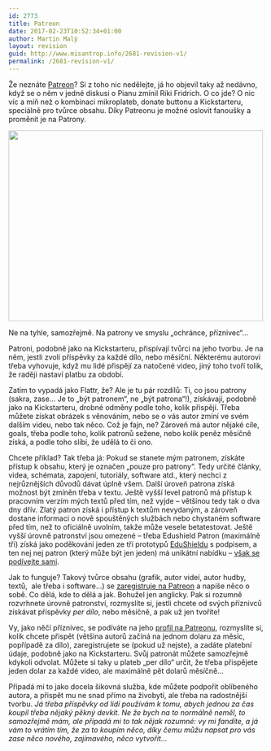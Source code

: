 ```yaml
---
id: 2773
title: Patreon
date: 2017-02-23T10:52:34+01:00
author: Martin Malý
layout: revision
guid: http://www.misantrop.info/2681-revision-v1/
permalink: /2681-revision-v1/
---
```

Že neznáte [Patreon](https://patreon.com/invite/xybrok)? Si z toho nic nedělejte, já ho objevil taky až nedávno, když se o něm v jedné diskusi o Pianu zmínil Riki Fridrich. O co jde? O nic víc a míň než o kombinaci mikroplateb, donate buttonu a Kickstarteru, speciálně pro tvůrce obsahu. Díky Patreonu je možné oslovit fanoušky a proměnit je na Patrony.

<div id="attachment_2682" style="width: 510px" class="wp-caption aligncenter">
  <img aria-describedby="caption-attachment-2682" class="size-medium wp-image-2682" src="http://www.misantrop.info/wp-content/uploads/2017/01/9.3X62-30-06-8X57-6.5X55-308-500x375.jpg" alt="" width="500" height="375" srcset="https://www.misantrop.info/wp-content/uploads/2017/01/9.3X62-30-06-8X57-6.5X55-308-500x375.jpg 500w, https://www.misantrop.info/wp-content/uploads/2017/01/9.3X62-30-06-8X57-6.5X55-308-200x150.jpg 200w, https://www.misantrop.info/wp-content/uploads/2017/01/9.3X62-30-06-8X57-6.5X55-308-768x576.jpg 768w, https://www.misantrop.info/wp-content/uploads/2017/01/9.3X62-30-06-8X57-6.5X55-308-1024x768.jpg 1024w, https://www.misantrop.info/wp-content/uploads/2017/01/9.3X62-30-06-8X57-6.5X55-308.jpg 2048w" sizes="(max-width: 500px) 100vw, 500px" />
  
  <p id="caption-attachment-2682" class="wp-caption-text">
    Ne na tyhle, samozřejmě. Na patrony ve smyslu &#8222;ochránce, příznivec&#8220;&#8230;
  </p>
</div>

<!--more-->

Patroni, podobně jako na Kickstarteru, přispívají tvůrci na jeho tvorbu. Je na něm, jestli zvolí příspěvky za každé dílo, nebo měsíční. Některému autorovi třeba vyhovuje, když mu lidé přispějí za natočené video, jiný toho tvoří tolik, že raději nastaví platbu za období.

Zatím to vypadá jako Flattr, že? Ale je tu pár rozdílů: Ti, co jsou patrony (sakra, zase&#8230; Je to &#8222;být patronem&#8220;, ne &#8222;být patrona&#8220;!), získávají, podobně jako na Kickstarteru, drobné odměny podle toho, kolik přispějí. Třeba můžete získat obrázek s věnováním, nebo se o vás autor zmíní ve svém dalším videu, nebo tak něco. Což je fajn, ne? Zároveň má autor nějaké cíle, goals, třeba podle toho, kolik patronů sežene, nebo kolik peněz měsíčně získá, a podle toho slíbí, že udělá to či ono.

Chcete příklad? Tak třeba já: Pokud se stanete mým patronem, získáte přístup k obsahu, který je označen &#8222;pouze pro patrony&#8220;. Tedy určité články, videa, schémata, zapojení, tutoriály, software atd., který nechci z nejrůznějších důvodů dávat úplně všem. Další úroveň patrona získá možnost být zmíněn třeba v textu. Ještě vyšší level patronů má přístup k pracovním verzím mých textů před tím, než vyjde &#8211; většinou tedy tak o dva dny dřív. Zlatý patron získá i přístup k textům nevydaným, a zároveň dostane informaci o nově spouštěných službách nebo chystaném software před tím, než to oficiálně uvolním, takže může vesele betatestovat. Ještě vyšší úrovně patronství jsou omezené &#8211; třeba Edushield Patron (maximálně tři) získá jako poděkování jeden ze tří prototypů [EduShieldu](https://iotta.cz/vyukovy-shield-pro-arduino-dil-prvni/) s podpisem, a ten nej nej patron (který může být jen jeden) má unikátní nabídku &#8211; [však se podívejte sami](https://www.patreon.com/adent).

Jak to funguje? Takový tvůrce obsahu (grafik, autor videí, autor hudby, textů,  ale třeba i software&#8230;) se [zaregistruje na Patreon](https://patreon.com/invite/xybrok) a napíše něco o sobě. Co dělá, kde to dělá a jak. Bohužel jen anglicky. Pak si rozumně rozvrhnete úrovně patronství, rozmyslíte si, jestli chcete od svých příznivců získávat příspěvky _per dílo_, nebo měsíčně, a pak už jen tvoříte!

Vy, jako něčí příznivec, se podíváte na jeho [profil na Patreonu](https://www.patreon.com/adent), rozmyslíte si, kolik chcete přispět (většina autorů začíná na jednom dolaru za měsíc, popřípadě za dílo), zaregistrujete se (pokud už nejste), a zadáte platební údaje, podobně jako na Kickstarteru. Svůj patronát můžete samozřejmě kdykoli odvolat. Můžete si taky u plateb &#8222;per dílo&#8220; určit, že třeba přispějete jeden dolar za každé video, ale maximálně pět dolarů měsíčně&#8230;

Připadá mi to jako docela šikovná služba, kde můžete podpořit oblíbeného autora, a přispět mu ne snad přímo na živobytí, ale třeba na radostnější tvorbu. _Já třeba příspěvky od lidí používám k tomu, abych jednou za čas koupil třeba nějaký pěkný devkit. Ne že bych na to normálně neměl, to samozřejmě mám, ale připadá mi to tak nějak rozumné: vy mi fandíte, a já vám to vrátím tím, že za to koupím něco, díky čemu můžu napsat pro vás zase něco nového, zajímavého, něco vytvořit&#8230;_